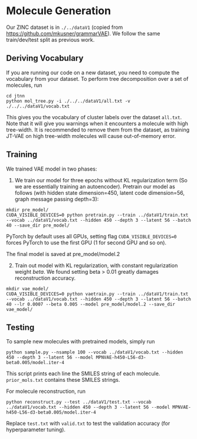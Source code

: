 # Molecule Generation

Our ZINC dataset is in `./../dataV1` (copied from https://github.com/mkusner/grammarVAE).
We follow the same train/dev/test split as previous work.

## Deriving Vocabulary
If you are running our code on a new dataset, you need to compute the vocabulary from your dataset.
To perform tree decomposition over a set of molecules, run
```
cd jtnn
python mol_tree.py -i ./../../dataV1/all.txt -v ./../../dataV1/vocab.txt
```
This gives you the vocabulary of cluster labels over the dataset `all.txt`. Note that it will give you warnings when it encounters a molecule with high tree-width. It is recommended to remove them from the dataset, as training JT-VAE on high tree-width molecules will cause out-of-memory error.

## Training
We trained VAE model in two phases:
1. We train our model for three epochs without KL regularization term (So we are essentially training an autoencoder).
Pretrain our model as follows (with hidden state dimension=450, latent code dimension=56, graph message passing depth=3):
```
mkdir pre_model/
CUDA_VISIBLE_DEVICES=0 python pretrain.py --train ../dataV1/train.txt --vocab ../dataV1/vocab.txt --hidden 450 --depth 3 --latent 56 --batch 40 --save_dir pre_model/
```
PyTorch by default uses all GPUs, setting flag `CUDA_VISIBLE_DEVICES=0` forces PyTorch to use the first GPU (1 for second GPU and so on).

The final model is saved at pre_model/model.2

2. Train out model with KL regularization, with constant regularization weight $beta$.
We found setting beta > 0.01 greatly damages reconstruction accuracy.
```
mkdir vae_model/
CUDA_VISIBLE_DEVICES=0 python vaetrain.py --train ../dataV1/train.txt --vocab ../dataV1/vocab.txt --hidden 450 --depth 3 --latent 56 --batch 40 --lr 0.0007 --beta 0.005 --model pre_model/model.2 --save_dir vae_model/
```

## Testing
To sample new molecules with pretrained models, simply run
```
python sample.py --nsample 100 --vocab ../dataV1/vocab.txt --hidden 450 --depth 3 --latent 56 --model MPNVAE-h450-L56-d3-beta0.005/model.iter-4
```
This script prints each line the SMILES string of each molecule. `prior_mols.txt` contains these SMILES strings.

For molecule reconstruction, run
```
python reconstruct.py --test ../dataV1/test.txt --vocab ../dataV1/vocab.txt --hidden 450 --depth 3 --latent 56 --model MPNVAE-h450-L56-d3-beta0.005/model.iter-4
```
Replace `test.txt` with `valid.txt` to test the validation accuracy (for hyperparameter tuning).

